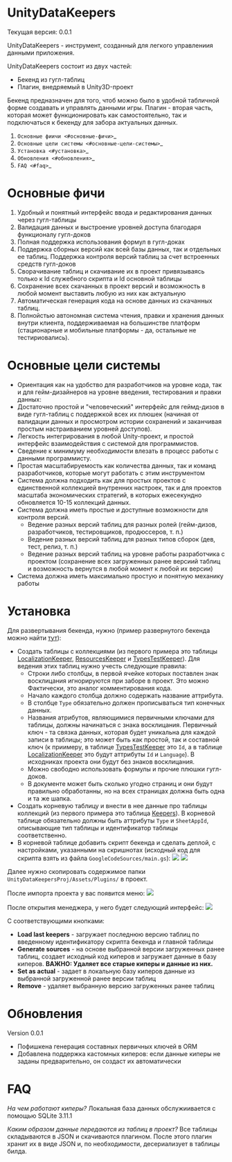 # UnityDataKeepers
Текущая версия: 0.0.1

UnityDataKeepers - инструмент, созданный для легкого управлениия данными приложения. 

UnityDataKeepers состоит из двух частей: 
- Бекенд из гугл-таблиц
- Плагин, внедряемый в Unity3D-проект

Бекенд предназначен для того, чтоб можно было в удобной табличной форме создавать и управлять данными игры. Плагин - вторая часть, которая может функционировать как самостоятельно, так и подключаться к бекенду для забора актуальных данных.

1. `Основные фиичи <#основные-фичи>`_
2. `Основные цели системы <#основные-цели-системы>`_
3. `Установка <#установка>`_
4. `Обновления <#обновления>`_
5. `FAQ <#faq>`_

# Основные фичи

1. Удобный и понятный интерфейс ввода и редактирования данных через гугл-таблицы
2. Валидация данных и выстроение уровней доступа благодаря функционалу гугл-доков
3. Полная поддержка использования формул в гугл-доках
4. Поддержка сборных версий как всей базы данных, так и отдельных ее таблиц. Поддержка контроля версий таблиц за счет встроенных средств гугл-доков
5. Сворачивание таблиц и скачивание их в проект привязываясь только к Id служебного скрипта и Id основной таблицы
6. Сохранение всех скачанных в проект версий и возможность в любой момент выставить любую из них как актуальную
7. Автоматическая генерация кода на основе данных из скачанных таблиц.
8. Полнойстью автономная система чтения, правки и хранения данных внутри клиента, поддерживаемая на большинстве платформ (стационарные и мобильные платформы - да, остальные не тестириовались).

# Основные цели системы

* Ориентация как на удобство для разработчиков на уровне кода, так и для гейм-дизайнеров на уровне введения, тестирования и правки данных:
 * Достаточно простой и "человеческий" интерфейс для геймд-дизов в виде гугл-таблиц с поддержкой всех их плюшек (начиная от валидации данных и просмотром истории сохранений и заканчивая простым настраиванием уровней доступов).
 * Легкость интегрирования в любой Unity-проект, и простой интерфейс взаимодействия с системой для программистов. 
 * Сведение к минимуму необходимости влезать в процесс работы с данными программисту.
* Простая масштабируемость как количества данных, так и команд разработчиков, которые могут работать с этим инструментом
 * Система должна подходить как для простых проектов с единственной коллекцией внутренних настроек, так и для проектов масштаба экономических стратегий, в которых ежесекундно обновляется 10-15 коллекций данных.
 * Система должна иметь простые и доступные возможности для контроля версий. 
    * Ведение разных версий таблиц для разных ролей (гейм-дизов, разработчиков, тестировщиков, продюссеров, т. п.)
    * Ведение разных версий таблиц для разных типов сборок (дев, тест, релиз, т. п.)
    * Ведение разных версий таблиц на уровне работы разработчика с проектом (сохранение всех загруженных ранее версиий таблиц и возможность вернутся в любой момент к любой их версии)
 * Система должна иметь максимально простую и понятную механику работы

# Установка

Для развертывания бекенда, нужно (пример развернутого бекенда можно найти [тут](https://drive.google.com/open?id=0B5egx8Q6BXwzNEN2eXlGRjd2Rjg)):

- Создать таблицы с коллекциями (из первого примера это таблицы [LocalizationKeeper](https://docs.google.com/spreadsheets/d/18q2syP5GNkjbArwUpnO3MpeIS-pxW-DvQtC2_Zx13Dg/edit?usp=sharing), [ResourcesKeeper](https://docs.google.com/spreadsheets/d/1tO4Ha1wX4TMRPcicBzft4bWNntjn0kweyV-6EzJpsJ0/edit?usp=sharing) и [TypesTestKeeper](https://docs.google.com/spreadsheets/d/172g3FTZm0r3ql28EhmbPc9NXzneKVzijJD36aoos_Kk/edit?usp=sharing)). Для ведения этих таблиц нужно учесть следующие правила:
  - Строки либо столбцы, в первой ячейке которых поставлен знак восклицания игнорируются при заборе в проект. Это можно Фактически, это аналог комментирования кода. 
  - Начало каждого столбца должно содержать название аттрибута.
  - В столбце `Type` обязательно должен прописываться тип конечных данных.
  - Названия атрибутов, являющимися первичными ключами для таблицы, должны начинаться с знака восклицания. Первичный ключ - та связка данных, которая будет уникальна для каждой записи в таблицы; это может быть как простой, так и составной ключ (к приимеру, в таблице [TypesTestKeeper](https://docs.google.com/spreadsheets/d/172g3FTZm0r3ql28EhmbPc9NXzneKVzijJD36aoos_Kk/edit?usp=sharing) это `Id`, а в таблице [LocalizationKeeper](https://docs.google.com/spreadsheets/d/18q2syP5GNkjbArwUpnO3MpeIS-pxW-DvQtC2_Zx13Dg/edit?usp=sharing) это будут аттрибуты `Id` и `Language`). В исходниках проекта они будут без знаков восклицания.
  - Можно свободно использовать формулы и прочие плюшки гугл-доков.
  - В документе может быть сколько угодно страниц и они будут правильно обработанны, но на всех страницах должна быть одна и та же шапка.
- Создать корневую таблицу и внести в нее данные про таблицы коллекций (из первого примера это таблица [Keepers](https://docs.google.com/spreadsheets/d/1KZEDKKklVQBiwYWLjlCYrbnljCMytsfQdsATfCvhh2w/edit?usp=sharing)). В корневой таблице обязательно должны быть аттрибуты `Type` и `SheetAppId`, описывающие тип таблицы и идентификатор таблицы соответственно.
- В корневой таблице добавить скрипт бекенда и сделать деплой, с настройками, указанными на скришнотах (исходный код для скрипта взять из файла `GoogleCodeSources/main.gs`):
![](https://raw.githubusercontent.com/radiys92/UnityDataKeepers/master/_Screenshots/SpreadshitsMenu.png)
![](https://raw.githubusercontent.com/radiys92/UnityDataKeepers/master/_Screenshots/DeployingBackend.png)

Далее нужно скопировать содержимое папки `UnityDataKeepersProj/Assets/Plugins/` в проект.

После импорта проекта у вас появится меню:
![](https://raw.githubusercontent.com/radiys92/UnityDataKeepers/master/_Screenshots/UnityMenu.png)

После открытия менеджера, у него будет следующий интерфейс:
![](https://raw.githubusercontent.com/radiys92/UnityDataKeepers/master/_Screenshots/UnityDataKeepersManager.png)

С соответствующими кнопками:
- **Load last keepers** - загружает последнюю версию таблиц по введенному идентификатору скрипта бекенда и главной таблицы
- **Generate sources** - на основе выбранной версии загруженных ранее таблиц, создает исходный код киперов и загружает данные в базу киперов. **ВАЖНО: Удаляет все старые киперы и данные из них.**
- **Set as actual** - задает в локальную базу киперов данные из выбранной загруженной ранее версии таблиц
- **Remove** - удаляет выбранную версию загруженных ранее таблиц

# Обновления

Version 0.0.1
* Пофишкена генерация составных первичных ключей в ORM
* Добавлена поддержка кастомных киперов: если данные киперы не заданы предварительно, он создаст их автоматически

# FAQ

*На чем работают киперы?*
Локальная база данных обслужиивается с помощью SQLite 3.11.1

*Каким образом данные передаются из таблиц в проект?*
Все таблицы складываются в JSON и скачиваются плагином. После этого плагин хранит их в виде JSON и, по необходимости, десериализует в таблицы билда.